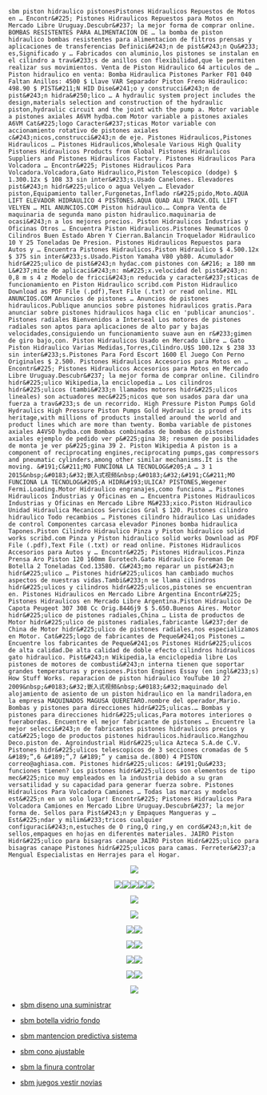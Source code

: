 
```
sbm piston hidraulico pistonesPistones Hidraulicos Repuestos de Motos en … Encontr&#225; Pistones Hidraulicos Repuestos para Motos en Mercado Libre Uruguay.Descubr&#237; la mejor forma de comprar online. BOMBAS RESISTENTES PARA ALIMENTACION DE … la bomba de piston hidraulico bombas resistentes para alimentacion de filtros prensas y aplicaciones de transferencias Definici&#243;n de pist&#243;n Qu&#233; es,Significado y … Fabricados con aluminio,los pistones se instalan en el cilindro a trav&#233;s de anillos con flexibilidad,que le permiten realizar sus movimientos. Venta de Piston Hidraulico 64 articulos de … Piston hidraulico en venta: Bomba Hidraulica Pistones Parker F01 040 Faltan Anillos: 4500 $ Llave VAR Separador Piston Freno Hidraulico: 498.90 $ PIST&#211;N HID Dise&#241;o y construcci&#243;n de pist&#243;n hidra&#250;lico … A hydraulic system project includes the design,materials selection and construction of the hydraulic piston,hydraulic circuit and the joint with the pump a. Motor variable a pistones axiales A6VM hydba.com Motor variable a pistones axiales A6VM Cat&#225;logo Caracter&#237;sticas Motor variable con accionamiento rotativo de pistones axiales c&#243;nicos,construcci&#243;n de eje. Pistones Hidraulicos,Pistones Hidraulicos … Pistones Hidraulicos,Wholesale Various High Quality Pistones Hidraulicos Products from Global Pistones Hidraulicos Suppliers and Pistones Hidraulicos Factory. Pistones Hidraulicos Para Volcadora … Encontr&#225; Pistones Hidraulicos Para Volcadora.Volcadora,Gato Hidraulico,Piston Telescopico (dodge) $ 1.300.12x $ 108 33 sin inter&#233;s.Usado Canelones. Elevadores pist&#243;n hidr&#225;ulico o agua Velyen … Elevador piston,Equipamiento taller,Furgonetas,Inflado r&#225;pido,Moto.AQUA LIFT ELEVADOR HIDRAULICO 4 PISTONES.AQUA QUAD ALU TRACK.OIL LIFT VELYEN … MIL ANUNCIOS.COM Piston hidraulico.… Compra Venta de maquinaria de segunda mano piston hidraulico.maquinaria de ocasi&#243;n a los mejores precios. Piston Hidraulicos Industrias y Oficinas Otros … Encuentra Piston Hidraulicos.Pistones Neumaticos O Cilindros Buen Estado Abren Y Cierran.Balancin Troquelador Hidraulico 10 Y 25 Toneladas De Presion. Pistones Hidraulicos Repuestos para Autos y … Encuentra Pistones Hidraulicos.Piston Hidraulico $ 4.500.12x $ 375 sin inter&#233;s.Usado.Piston Yamaha V80 yb80. Acumulador hidr&#225;ulico de pist&#243;n hydac.com pistones con &#216; ≥ 180 mm L&#237;mite de aplicaci&#243;n: m&#225;x.velocidad del pist&#243;n: 0,8 m s 4 z Modelo de fricci&#243;n reducida y caracter&#237;sticas de funcionamiento en Piston Hidraulico scribd.com Piston Hidraulico Download as PDF File (.pdf),Text File (.txt) or read online. MIL ANUNCIOS.COM Anuncios de pistones … Anuncios de pistones hidraulicos.Publique anuncios sobre pistones hidraulicos gratis.Para anunciar sobre pistones hidraulicos haga clic en 'publicar anuncios'. Pistones radiales Bienvenidos a Interseal Los motores de pistones radiales son aptos para aplicaciones de alto par y bajas velocidades,consiguiendo un funcionamiento suave aun en r&#233;gimen de giro bajo,con. Piston Hidraulicos Usado en Mercado Libre … Gato Piston Hidraulico Varias Medidas,Torres,Cilindro.U$S 100.12x $ 238 33 sin inter&#233;s.Pistones Para Ford Escort 1600 El Juego Con Perno Originales $ 2.500. Pistones Hidraulicos Accesorios para Motos en … Encontr&#225; Pistones Hidraulicos Accesorios para Motos en Mercado Libre Uruguay.Descubr&#237; la mejor forma de comprar online. Cilindro hidr&#225;ulico Wikipedia,la enciclopedia … Los cilindros hidr&#225;ulicos (tambi&#233;n llamados motores hidr&#225;ulicos lineales) son actuadores mec&#225;nicos que son usados para dar una fuerza a trav&#233;s de un recorrido. High Pressure Piston Pumps Gold Hydraulics High Pressure Piston Pumps Gold Hydraulic is proud of its heritage,with millions of products installed around the world and product lines which are more than twenty. Bomba variable de pistones axiales A4VSO hydba.com Bombas combinadas de bombas de pistones axiales ejemplo de pedido ver p&#225;gina 38; resumen de posibilidades de monta je ver p&#225;gina 39 2. Piston Wikipedia A piston is a component of reciprocating engines,reciprocating pumps,gas compressors and pneumatic cylinders,among other similar mechanisms.It is the moving. &#191;C&#211;MO FUNCIONA LA TECNOLOG&#205;A … 3 1 2015&nbsp;&#0183;&#32;嵌入式视频&nbsp;&#0183;&#32;&#191;C&#211;MO FUNCIONA LA TECNOLOG&#205;A HIDR&#193;ULICA? PISTONES,Wegener Fermi.Loading.Motor Hidraulico engranajes,como funciona … Pistones Hidraulicos Industrias y Oficinas en … Encuentra Pistones Hidraulicos Industrias y Oficinas en Mercado Libre M&#233;xico.Piston Hidraulico Unidad Hidraulica Mecanicos Servicios Gral $ 120. Pistones cilindro hidraulico Todo recambios … Pistones cilindro hidraulico Las unidades de control Componentes carcasa elevador Pinones bomba hidraulica Tapones.Piston Cilindro Hidraulico Pinza y Piston hidraulico solid works scribd.com Pinza y Piston hidraulico solid works Download as PDF File (.pdf),Text File (.txt) or read online. Pistones Hidraulicos Accesorios para Autos y … Encontr&#225; Pistones Hidraulicos.Pinza Prensa Aro Piston 120 160mm Eurotech.Gato Hidraulico Foreman De Botella 2 Toneladas Cod.13580. C&#243;mo reparar un pist&#243;n hidr&#225;ulico … Pistones hidr&#225;ulicos han cambiado muchos aspectos de nuestras vidas.Tambi&#233;n se llama cilindros hidr&#225;ulicos y cilindros hidr&#225;ulicos,pistones se encuentran en. Pistones Hidraulicos en Mercado Libre Argentina Encontr&#225; Pistones Hidraulicos en Mercado Libre Argentina.Piston Hidraulico De Capota Peugeot 307 308 Cc Orig.8446j9 $ 5.650.Buenos Aires. Motor hidr&#225;ulico de pistones radiales,China … Lista de productos de Motor hidr&#225;ulico de pistones radiales,fabricante l&#237;der de China de Motor hidr&#225;ulico de pistones radiales,nos especializamos en Motor. Cat&#225;logo de fabricantes de Peque&#241;os Pistones … Encuentre los fabricantes de Peque&#241;os Pistones Hidr&#225;ulicos de alta calidad.De alta calidad de doble efecto cilindros hidraulicos gato hidraulico. Pist&#243;n Wikipedia,la enciclopedia libre Los pistones de motores de combusti&#243;n interna tienen que soportar grandes temperaturas y presiones.Piston Engines Essay (en ingl&#233;s) How Stuff Works. reparacion de piston hidraulico YouTube 10 27 2009&nbsp;&#0183;&#32;嵌入式视频&nbsp;&#0183;&#32;maquinado del alojamiento de asiento de un piston hidraulico en la mandriladora,en la empresa MAQUINADOS MAGUSA QUERETARO.nombre del operador,Mario. Bombas y pistones para direcciones hidr&#225;ulicas.… Bombas y pistones para direcciones hidr&#225;ulicas,Para motores interiores o fuerabordas. Encuentre el mejor fabricante de pistones … Encuentre la mejor selecci&#243;n de fabricantes pistones hidraulicos precios y cat&#225;logo de productos pistones hidraulicos.hidraulico.Hangzhou Deco.piston de. Agroindustrial Hidr&#225;ulica Azteca S.A.de C.V. Pistones hidr&#225;ulicos telescopicos de 3 secciones cromadas de 5 &#189;”,6 &#189;”,7 &#189;” y camisa de.(800) 4 PISTON correo@aghiasa.com. Pistones hidr&#225;ulicos: &#191;Qu&#233; funciones tienen? Los pistones hidr&#225;ulicos son elementos de tipo mec&#225;nico muy empleados en la industria debido a su gran versatilidad y su capacidad para generar fuerza sobre. Pistones Hidraulicos Para Volcadora Camiones … Todas las marcas y modelos est&#225;n en un solo lugar! Encontr&#225; Pistones Hidraulicos Para Volcadora Camiones en Mercado Libre Uruguay.Descubr&#237; la mejor forma de. Sellos para Pist&#243;n y Empaques Mangueras y … Est&#225;ndar y milim&#233;tricos cualquier configuraci&#243;n,estuches de O ring,Q ring,y en cord&#243;n,kit de sellos,empaques en hojas en diferentes materiales. JAIRO Piston Hidr&#225;ulico para bisagras canape JAIRO Piston Hidr&#225;ulico para bisagras canape Pistones hidr&#225;ulicos para camas. Ferreter&#237;a Mengual Especialistas en Herrajes para el Hogar. 
```

<div align="center">

<a href="https://es-crusher.shibang-china.com/github&k=sbm+piston+hidraulico+pistones"><img src="https://static.shibang-china.com/es/crusher/logo.jpg"></a>

<a href="https://es-crusher.shibang-china.com/github&k=sbm+piston+hidraulico+pistones"><img src="https://static.shibang-china.com/es/crusher/index.jpg"></a><a href="https://es-crusher.shibang-china.com/material.htmlgithub&k=sbm+piston+hidraulico+pistones"><img src="https://static.shibang-china.com/es/crusher/material.jpg"></a><a href="https://es-crusher.shibang-china.com/application.htmlgithub&k=sbm+piston+hidraulico+pistones"><img src="https://static.shibang-china.com/es/crusher/application.jpg"></a><a href="https://es-crusher.shibang-china.com/aboutus.htmlgithub&k=sbm+piston+hidraulico+pistones"><img src="https://static.shibang-china.com/es/crusher/aboutus.jpg"></a><a href="https://es-crusher.shibang-china.com/contact.htmlgithub&k=sbm+piston+hidraulico+pistones"><img src="https://static.shibang-china.com/es/crusher/contact.jpg"></a>

<a href="https://es-crusher.shibang-china.com/github&k=sbm+piston+hidraulico+pistones"><img src="https://static.shibang-china.com/es/crusher/banner.jpg"></a>

<a href="https://swt.shibang-china.com/github&k=sbm+piston+hidraulico+pistones"><img src="https://static.shibang-china.com/es/crusher/text.jpg"></a>

<a href="https://swt.shibang-china.com/github&k=sbm+piston+hidraulico+pistones"><img src="https://static.shibang-china.com/es/crusher/chat.jpg"></a><a href="https://es-crusher.shibang-china.com/contact.htmlgithub&k=sbm+piston+hidraulico+pistones"><img src="https://static.shibang-china.com/es/crusher/message.jpg"></a>

<a href="https://es-crusher.shibang-china.com/products/pe.htmlgithub&k=sbm+piston+hidraulico+pistones"><img src="https://static.shibang-china.com/es/crusher/pe.jpg"></a><a href="https://es-crusher.shibang-china.com/products/pf.htmlgithub&k=sbm+piston+hidraulico+pistones"><img src="https://static.shibang-china.com/es/crusher/pf.jpg"></a>

<a href="https://es-crusher.shibang-china.com/products/hpt.htmlgithub&k=sbm+piston+hidraulico+pistones"><img src="https://static.shibang-china.com/es/crusher/hpt.jpg"></a><a href="https://es-crusher.shibang-china.com/products/vsi.htmlgithub&k=sbm+piston+hidraulico+pistones"><img src="https://static.shibang-china.com/es/crusher/vsi.jpg"></a>

<a href="https://es-crusher.shibang-china.com/products/klv.htmlgithub&k=sbm+piston+hidraulico+pistones"><img src="https://static.shibang-china.com/es/crusher/klv.jpg"></a><a href="https://es-crusher.shibang-china.com/products/portable.htmlgithub&k=sbm+piston+hidraulico+pistones"><img src="https://static.shibang-china.com/es/crusher/portable.jpg"></a>

<a href="https://swt.shibang-china.com/github&k=sbm+piston+hidraulico+pistones"><img src="https://static.shibang-china.com/es/crusher/case.jpg"></a>

</div>


* [sbm diseno una suministrar](sbm%20diseno%20una%20suministrar.md)

* [sbm botella vidrio fondo](sbm%20botella%20vidrio%20fondo.md)

* [sbm mantencion predictiva sistema](sbm%20mantencion%20predictiva%20sistema.md)

* [sbm cono ajustable ](sbm%20cono%20ajustable%20.md)

* [sbm la finura controlar](sbm%20la%20finura%20controlar.md)

* [sbm juegos vestir novias](sbm%20juegos%20vestir%20novias.md)